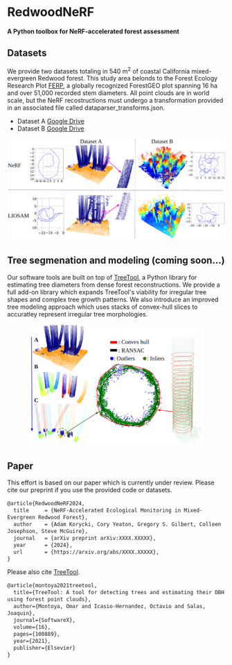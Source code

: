 # RedwoodNeRF

**A Python toolbox for NeRF-accelerated forest assessment**

## Datasets

We provide two datasets totaling in 540 m<sup>2</sup> of coastal California mixed-evergreen Redwood forest. This study area belonds to the Forest Ecology Research Plot [FERP](https://ferp.ucsc.edu/), a globally recognized ForestGEO plot spanning 16 ha and over 51,000 recorded stem diameters. All point clouds are in world scale, but the NeRF recostructions must undergo a transformation provided in an associated file called dataparser_transforms.json.

- Dataset A [Google Drive](https://drive.google.com/drive/folders/1rQmtVUJi9qQjlghXKGOm1CcTNm6VPVr3?usp=sharing)
- Dataset B [Google Drive](https://drive.google.com/drive/folders/1CImtfqJrG6I10a1rviMSFG-kYs1-KCt4?usp=sharing)
<p align='center'>
    <img src="images/central_fig.png" alt="drawing" width="900"/>
</p>

## Tree segmenation and modeling (coming soon...)

Our software tools are built on top of [TreeTool](https://github.com/porteratzo/TreeTool), a Python library for estimating tree diameters from dense forest reconstructions. We provide a full add-on library which expands TreeTool's viability for irregular tree shapes and complex tree growth patterns. We also introduce an improved tree modeling approach which uses stacks of convex-hull slices to accuratley represent irregular tree morphologies.

<p align='center'>
    <img src="images/hull_modeling.png" alt="drawing" width="400"/>
</p>

## Paper

This effort is based on our paper which is currently under review. Please cite our preprint if you use the provided code or datasets.
```
@article{RedwoodNeRF2024,
  title     = {NeRF-Accelerated Ecological Monitoring in Mixed-Evergreen Redwood Forest},
  author    = {Adam Korycki, Cory Yeaton, Gregory S. Gilbert, Colleen Josephson, Steve McGuire},
  journal   = {arXiv preprint arXiv:XXXX.XXXXX},
  year      = {2024},
  url       = {https://arxiv.org/abs/XXXX.XXXXX},
}
```

Please also cite [TreeTool](https://github.com/porteratzo/TreeTool).
```
@article{montoya2021treetool,
  title={TreeTool: A tool for detecting trees and estimating their DBH using forest point clouds},
  author={Montoya, Omar and Icasio-Hernandez, Octavio and Salas, Joaquin},
  journal={SoftwareX},
  volume={16},
  pages={100889},
  year={2021},
  publisher={Elsevier}
}
```